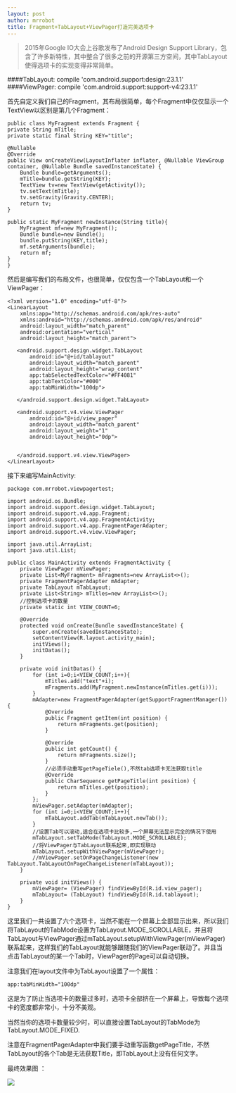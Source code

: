 ```yaml
---
layout: post
author: mrrobot
title: Fragment+TabLayout+ViewPager打造完美选项卡
---
```

>2015年Google IO大会上谷歌发布了Android Design Support Library，包含了许多新特性，其中整合了很多之前的开源第三方空间，其中TabLayout使得选项卡的实现变得非常简单。

####TabLayout: compile 'com.android.support:design:23.1.1'
####ViewPager: compile 'com.android.support:support-v4:23.1.1'



首先自定义我们自己的Fragment，其布局很简单，每个Fragment中仅仅显示一个TextView以区别是第几个Fragment：

	public class MyFragment extends Fragment {
    private String mTitle;
    private static final String KEY="title";

    @Nullable
    @Override
    public View onCreateView(LayoutInflater inflater, @Nullable ViewGroup container, @Nullable Bundle savedInstanceState) {
        Bundle bundle=getArguments();
        mTitle=bundle.getString(KEY);
        TextView tv=new TextView(getActivity());
        tv.setText(mTitle);
        tv.setGravity(Gravity.CENTER);
        return tv;
    }

    public static MyFragment newInstance(String title){
        MyFragment mf=new MyFragment();
        Bundle bundle=new Bundle();
        bundle.putString(KEY,title);
        mf.setArguments(bundle);
        return mf;
    }
	}

然后是编写我们的布局文件，也很简单，仅仅包含一个TabLayout和一个ViewPager：

```
<?xml version="1.0" encoding="utf-8"?>
<LinearLayout
    xmlns:app="http://schemas.android.com/apk/res-auto"
    xmlns:android="http://schemas.android.com/apk/res/android"
    android:layout_width="match_parent"
    android:orientation="vertical"
    android:layout_height="match_parent">

   <android.support.design.widget.TabLayout
       android:id="@+id/tablayout"
       android:layout_width="match_parent"
       android:layout_height="wrap_content"
       app:tabSelectedTextColor="#FF4081"
       app:tabTextColor="#000"
       app:tabMinWidth="100dp">

   </android.support.design.widget.TabLayout>

   <android.support.v4.view.ViewPager
       android:id="@+id/view_pager"
       android:layout_width="match_parent"
       android:layout_weight="1"
       android:layout_height="0dp">


   </android.support.v4.view.ViewPager>
</LinearLayout>
```

接下来编写MainActivity:

```
package com.mrrobot.viewpagertest;

import android.os.Bundle;
import android.support.design.widget.TabLayout;
import android.support.v4.app.Fragment;
import android.support.v4.app.FragmentActivity;
import android.support.v4.app.FragmentPagerAdapter;
import android.support.v4.view.ViewPager;

import java.util.ArrayList;
import java.util.List;

public class MainActivity extends FragmentActivity {
    private ViewPager mViewPager;
    private List<MyFragment> mFragments=new ArrayList<>();
    private FragmentPagerAdapter mAdapter;
    private TabLayout mTabLayout;
    private List<String> mTitles=new ArrayList<>();
    //控制选项卡的数量
    private static int VIEW_COUNT=6;

    @Override
    protected void onCreate(Bundle savedInstanceState) {
        super.onCreate(savedInstanceState);
        setContentView(R.layout.activity_main);
        initViews();
        initDatas();
    }

    private void initDatas() {
        for (int i=0;i<VIEW_COUNT;i++){
            mTitles.add("text"+i);
            mFragments.add(MyFragment.newInstance(mTitles.get(i)));
        }
        mAdapter=new FragmentPagerAdapter(getSupportFragmentManager()) {
            @Override
            public Fragment getItem(int position) {
                return mFragments.get(position);
            }

            @Override
            public int getCount() {
                return mFragments.size();
            }
            //必须手动重写getPageTiele(),不然tab选项卡无法获取title
            @Override
            public CharSequence getPageTitle(int position) {
                return mTitles.get(position);
            }
        };
        mViewPager.setAdapter(mAdapter);
        for (int i=0;i<VIEW_COUNT;i++){
            mTabLayout.addTab(mTabLayout.newTab());
        }
        //设置Tab可以滚动,适合在选项卡比较多,一个屏幕无法显示完全的情况下使用
        mTabLayout.setTabMode(TabLayout.MODE_SCROLLABLE);
        //将ViewPager与TabLayout联系起来,即实现联动
        mTabLayout.setupWithViewPager(mViewPager);
        //mViewPager.setOnPageChangeListener(new TabLayout.TabLayoutOnPageChangeListener(mTabLayout));
    }

    private void initViews() {
        mViewPager= (ViewPager) findViewById(R.id.view_pager);
        mTabLayout= (TabLayout) findViewById(R.id.tablayout);
    }
}
```

这里我们一共设置了六个选项卡，当然不能在一个屏幕上全部显示出来，所以我们将TabLayout的TabMode设置为TabLayout.MODE_SCROLLABLE，并且将TabLayout与ViewPager通过mTabLayout.setupWithViewPager(mViewPager)联系起来，这样我们的TabLayout就能够跟随我们的ViewPager联动了。并且当点击TabLayout的某一个Tab时，ViewPager的Page可以自动切换。

注意我们在layout文件中为TabLayout设置了一个属性：

	app:tabMinWidth="100dp"

这是为了防止当选项卡的数量过多时，选项卡全部挤在一个屏幕上，导致每个选项卡的宽度都非常小，十分不美观。

当然当你的选项卡数量较少时，可以直接设置TabLayout的TabMode为TabLayout.MODE_FIXED.

注意在FragmentPagerAdapter中我们要手动重写函数getPageTitle，不然TabLayout的各个Tab是无法获取Title，即TabLayout上没有任何文字。

最终效果图 ：

![](http://cl.ly/3E3n2c1m0I1U/ezgif.com-video-to-gif.gif)

	